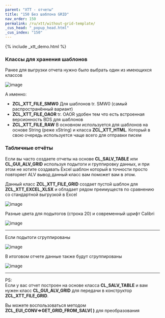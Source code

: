 ```yaml
---
parent: "XTT - отчеты"
title: "150 Без шаблона GRID"
nav_order: 150
permalink: /ru/xtt/without-grid-template/
_cus_head: "_popup_head.html"
_cus_index: "150"
---
```


{% include _xtt_demo.html %}

### Классы для хранения шаблонов

Ранее для выгрузки отчета нужно было выбрать один из имеющихся классов

![image](https://user-images.githubusercontent.com/36256417/108595246-0249f280-73a9-11eb-88fd-c0570e8e3590.png)

А именно:
* **ZCL_XTT_FILE_SMW0** Для шаблонов tr. SMW0 (самый распространённый вариант)
* **ZCL_XTT_FILE_OAOR** tr. OAOR удобен тем что есть встроенная версионность BDS для шаблонов
* **ZCL_XTT_FILE_RAW** В основном используется для шаблонов на основе String (реже xString) и класса **ZCL_XTT_HTML**. Который в свою очередь используется чаще всего для отправки писем


### Табличные отчёты
Если вы часто создаете отчеты на основе **CL_SALV_TABLE** или **CL_GUI_ALV_GRID** используя подытоги и группировку данных, и при этом не хотите создавать Excel шаблон который в точности просто повторяет ALV вывод данный класс вам поможет вам в этом.

Данный класс **ZCL_XTT_FILE_GRID** создает пустой шаблон для **ZCL_XTT_EXCEL_XLSX** и обладает рядом преимуществ по сравнению  со стандартной выгрузкой в Excel

![image](https://user-images.githubusercontent.com/36256417/108615623-40d6c000-7430-11eb-939f-2677f7d38196.png)

Разные цвета для подытогов (строка 20) и современный шрифт Calibri

![image](https://user-images.githubusercontent.com/36256417/108615664-91e6b400-7430-11eb-8d61-1144241cb05e.png)


***
Если подытоги сгруппированы

![image](https://user-images.githubusercontent.com/36256417/108615839-2f8eb300-7432-11eb-9846-adbe389fe47e.png)

В итоговом отчете данные также будут сгруппированы

![image](https://user-images.githubusercontent.com/36256417/108615822-040bc880-7432-11eb-9027-25eddb6f302d.png)

***

PS:\
Если у вас отчет построен на основе класса **CL_SALV_TABLE** и вам нужен класс **CL_GUI_ALV_GRID** для передачи в конструктор **ZCL_XTT_FILE_GRID**.

Вы можете воспользоваться методом **ZCL_EUI_CONV=>GET_GRID_FROM_SALV( )** для преобразования

